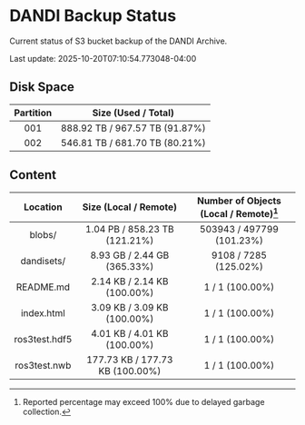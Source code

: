 # DANDI Backup Status

Current status of S3 bucket backup of the DANDI Archive.

Last update: 2025-10-20T07:10:54.773048-04:00

## Disk Space

| Partition | Size (Used / Total)            |
| :---: | :----------------------------: |
| 001   | 888.92 TB / 967.57 TB (91.87%) |
| 002   | 546.81 TB / 681.70 TB (80.21%) |



## Content

| Location             | Size (Local / Remote)                    | Number of Objects (Local / Remote)[^1]   |
| :------------------: | :--------------------------------------: | :--------------------------------------: |
| blobs/               | 1.04 PB / 858.23 TB (121.21%)            | 503943 / 497799 (101.23%)                |
| dandisets/           | 8.93 GB / 2.44 GB (365.33%)              | 9108 / 7285 (125.02%)                    |
| README.md            | 2.14 KB / 2.14 KB (100.00%)              | 1 / 1 (100.00%)                          |
| index.html           | 3.09 KB / 3.09 KB (100.00%)              | 1 / 1 (100.00%)                          |
| ros3test.hdf5        | 4.01 KB / 4.01 KB (100.00%)              | 1 / 1 (100.00%)                          |
| ros3test.nwb         | 177.73 KB / 177.73 KB (100.00%)          | 1 / 1 (100.00%)                          |

[^1]: Reported percentage may exceed 100% due to delayed garbage collection.